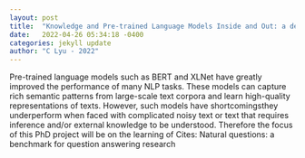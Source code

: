 ```yaml
---
layout: post
title:  "Knowledge and Pre-trained Language Models Inside and Out: a deep-dive into datasets and external knowledge"
date:   2022-04-26 05:34:18 -0400
categories: jekyll update
author: "C Lyu - 2022"
---
```

Pre-trained language models such as BERT and XLNet have greatly improved the performance of many NLP tasks. These models can capture rich semantic patterns from large-scale text corpora and learn high-quality representations of texts. However, such models have shortcomingsthey underperform when faced with complicated noisy text or text that requires inference and/or external knowledge to be understood. Therefore the focus of this PhD project will be on the learning of Cites: Natural questions: a benchmark for question answering research